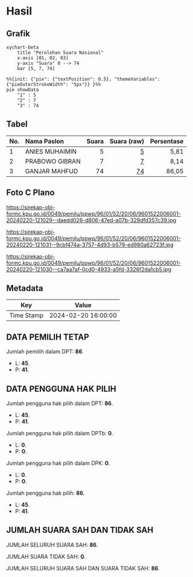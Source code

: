 # Hasil

## Grafik

```mermaid
xychart-beta
    title "Perolehan Suara Nasional"
    x-axis [01, 02, 03]
    y-axis "Suara" 0 --> 74
    bar [5, 7, 74]
```

```mermaid
%%{init: {"pie": {"textPosition": 0.5}, "themeVariables": {"pieOuterStrokeWidth": "5px"}} }%%
pie showData
    "1" : 5
    "2" : 7
    "3" : 74
```

## Tabel

| No. | Nama Paslon    | Suara | Suara (raw) | Persentase |
|:--- |:-------------- | -----:| -----------:| ----------:|
| 1   | ANIES MUHAIMIN | 5     | [5][p-1]    | 5,81       |
| 2   | PRABOWO GIBRAN | 7     | [7][p-2]    | 8,14       |
| 3   | GANJAR MAHFUD  | 74    | [74][p-3]   | 86,05      |


[p-1]: https://github.com/gigit-pemilu/pemilu-2024/blob/main/pilpres/hitung-suara/sub/96-papua-barat-daya/sub/01-sorong/sub/52-hobard/sub/2006-selol/sub/001-tps/sub/paslon-1.txt
[p-2]: https://github.com/gigit-pemilu/pemilu-2024/blob/main/pilpres/hitung-suara/sub/96-papua-barat-daya/sub/01-sorong/sub/52-hobard/sub/2006-selol/sub/001-tps/sub/paslon-2.txt
[p-3]: https://github.com/gigit-pemilu/pemilu-2024/blob/main/pilpres/hitung-suara/sub/96-papua-barat-daya/sub/01-sorong/sub/52-hobard/sub/2006-selol/sub/001-tps/sub/paslon-3.txt

## Foto C Plano

https://sirekap-obj-formc.kpu.go.id/0049/pemilu/ppwp/96/01/52/20/06/9601522006001-20240220-121029--daedd026-d806-47ed-a07b-329dfd357c39.jpg

https://sirekap-obj-formc.kpu.go.id/0049/pemilu/ppwp/96/01/52/20/06/9601522006001-20240220-121031--9cbf474a-3757-4d93-b579-ed980a62723f.jpg

https://sirekap-obj-formc.kpu.go.id/0049/pemilu/ppwp/96/01/52/20/06/9601522006001-20240220-121030--ca7aa7af-0cd0-4933-a5fd-3326f2da1cb5.jpg


## Metadata

| Key        | Value               |
| ---------- | ------------------- |
| Time Stamp | 2024-02-20 16:00:00 |


## DATA PEMILIH TETAP

Jumlah pemilih dalam DPT: **86**.
 * L: **45**.
 * P: **41**.

## DATA PENGGUNA HAK PILIH

Jumlah pengguna hak pilih dalam DPT: **86**.
 * L: **45**.
 * P: **41**.

Jumlah pengguna hak pilih dalam DPTb: **0**.
 * L: **0**.
 * P: **0**.

Jumlah pengguna hak pilih dalam DPK: **0**.
 * L: **0**.
 * P: **0**.

Jumlah pengguna hak pilih: **86**.
 * L: **45**.
 * P: **41**.

## JUMLAH SUARA SAH DAN TIDAK SAH

JUMLAH SELURUH SUARA SAH: **86**.

JUMLAH SUARA TIDAK SAH: **0**.

JUMLAH SELURUH SUARA SAH DAN SUARA TIDAK SAH: **86**.


